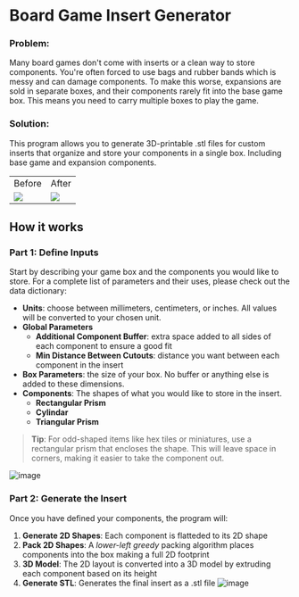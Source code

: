 # Board Game Insert Generator

### Problem:
Many board games don't come with inserts or a clean way to store components.  You're often forced to use bags and rubber bands which is messy and can damage components.
To make this worse, expansions are sold in separate boxes, and their components rarely fit into the base game box.  This means you need to carry multiple boxes to play the game.

### Solution:
This program allows you to generate 3D-printable .stl files for custom inserts that organize and store your components in a single box.  Including base game and expansion components.

<table>
  <tr>
    <td>Before</td>
    <td>After</td>
  </tr>
  <tr>
    <td><img src="https://github.com/user-attachments/assets/61890de9-cd34-441f-ac88-44b7c11563b8"></td>
    <td><img src="https://github.com/user-attachments/assets/8ef5a63b-5f54-4a06-9fab-277c18ad0084"></td>
  </tr>
</table>

## How it works

### Part 1: Define Inputs

Start by describing your game box and the components you would like to store.
For a complete list of parameters and their uses, please check out the data dictionary:
- **Units**: choose between millimeters, centimeters, or inches.  All values will be converted to your chosen unit.
- **Global Parameters**
  - **Additional Component Buffer**: extra space added to all sides of each component to ensure a good fit
  - **Min Distance Between Cutouts**: distance you want between each component in the insert
- **Box Parameters**: the size of your box.  No buffer or anything else is added to these dimensions.
- **Components**: The shapes of what you would like to store in the insert.
  - **Rectangular Prism**
  - **Cylindar**
  - **Triangular Prism**
> **Tip**: For odd-shaped items like hex tiles or miniatures, use a rectangular prism that encloses the shape.  This will leave space in corners, making it easier to take the component out.

![image](https://github.com/user-attachments/assets/32b3890e-0c78-4c77-9fe2-d743a9aa5eed)

### Part 2: Generate the Insert
Once you have defined your components, the program will:
1. **Generate 2D Shapes**: Each component is flatteded to its 2D shape
2. **Pack 2D Shapes**: A *lower-left greedy* packing algorithm places components into the box making a full 2D footprint
3. **3D Model**: The 2D layout is converted into a 3D model by extruding each component based on its height
4. **Generate STL**: Generates the final insert as a .stl file
![image](https://github.com/user-attachments/assets/ef96c4c6-7b9b-4483-8c39-0c58edd2ac49)

